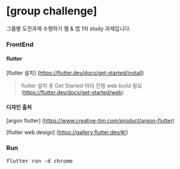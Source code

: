 # [group challenge]

그룹별 도전과제 수행하기 웹 & 앱
1차 study 과제입니다.

### FrontEnd

#### flutter
[flutter 설치] (https://flutter.dev/docs/get-started/install)
 > flutter 설치 후 Get Started 따라 진행
 > web build 필요 (https://flutter.dev/docs/get-started/web)

#### 디자인 출처
[argon flutter] (https://www.creative-tim.com/product/argon-flutter)

[flutter web design] (https://gallery.flutter.dev/#/)

### Run
<pre>flutter run -d chrome</pre>

